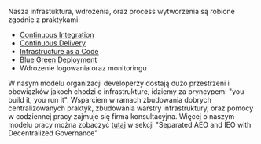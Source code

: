 Nasza infrastuktura, wdrożenia, oraz process wytworzenia są robione zgodnie z praktykami:
* [Continuous Integration](https://aws.amazon.com/devops/continuous-integration/)
* [Continuous Delivery](https://aws.amazon.com/devops/continuous-delivery/)
* [Infrastructure as a Code](https://docs.microsoft.com/en-us/azure/devops/learn/what-is-infrastructure-as-code)
* [Blue Green Deployment](https://medium.com/rackbrains/understanding-blue-green-deployments-c941a841bbdb)
* Wdrożenie logowania oraz monitoringu

W nasym modelu organizacji developerzy dostają dużo przestrzeni i obowiązków jakoch chodzi o infrastrukture, idziemy za pryncypem: "you build it, you run it".
Wsparciem w ramach zbudowania dobrych centralizowanych praktyk, zbudowania warstry infrastruktury, oraz pomocy w codziennej pracy zajmuje się firma konsultacyjna.
Więcej o naszym modelu pracy można zobaczyć [tutaj](https://d1.awsstatic.com/whitepapers/architecture/AWS-Operational-Excellence-Pillar.pdf) w sekcji "Separated AEO and IEO with Decentralized Governance" 
